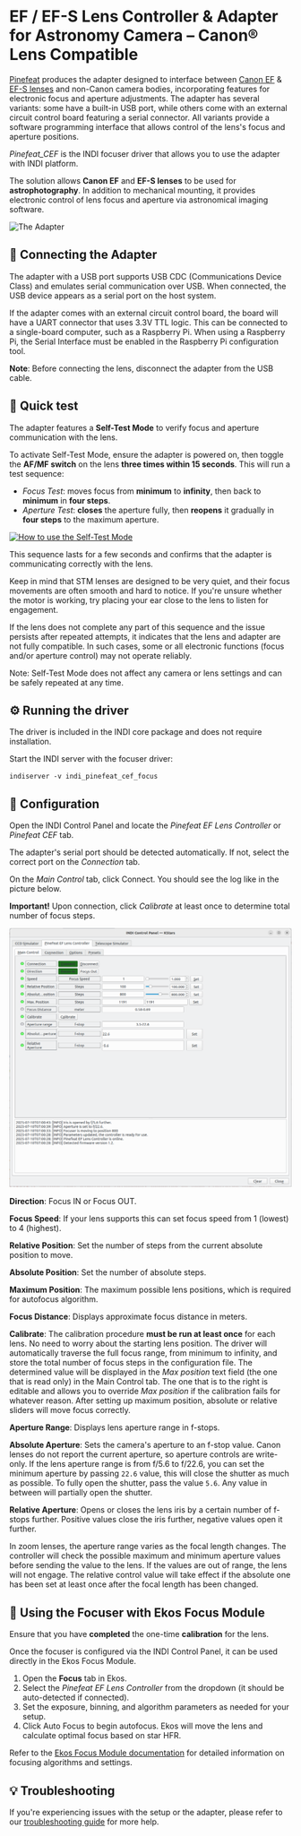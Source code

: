 # EF / EF-S Lens Controller & Adapter for Astronomy Camera – Canon® Lens Compatible

[Pinefeat](https://www.pinefeat.co.uk) produces the adapter designed to interface between [Canon EF](https://www.canon.co.uk/store/ef-lenses/) & [EF-S lenses](https://www.canon.co.uk/store/ef-s-lenses/) and non-Canon camera bodies, incorporating features for electronic focus and aperture adjustments. The adapter has several variants: some have a built-in USB port, while others come with an external circuit control board featuring a serial connector. All variants provide a software programming interface that allows control of the lens's focus and aperture positions.

_Pinefeat_CEF_ is the INDI focuser driver that allows you to use the adapter with INDI platform. 

The solution allows **Canon EF** and **EF-S lenses** to be used for **astrophotography**. In addition to mechanical mounting, it provides electronic control of lens focus and aperture via astronomical imaging software.

![The Adapter](https://docs.pinefeat.co.uk/cef135-product-image-M42-astro.jpg)

## 🔗 Connecting the Adapter

The adapter with a USB port supports USB CDC (Communications Device Class) and emulates serial communication over USB. When connected, the USB device appears as a serial port on the host system.

If the adapter comes with an external circuit control board, the board will have a UART connector that uses 3.3V TTL logic. This can be connected to a single-board computer, such as a Raspberry Pi. When using a Raspberry Pi, the Serial Interface must be enabled in the Raspberry Pi configuration tool.

**Note**: Before connecting the lens, disconnect the adapter from the USB cable.

## 🧪 Quick test

The adapter features a **Self-Test Mode** to verify focus and aperture communication with the lens.

To activate Self-Test Mode, ensure the adapter is powered on, then toggle the **AF/MF switch** on the lens **three times within 15 seconds**. This will run a test sequence:
- _Focus Test_: moves focus from **minimum** to **infinity**, then back to **minimum** in **four steps**.
- _Aperture Test_: **closes** the aperture fully, then **reopens** it gradually in **four steps** to the maximum aperture.

[![How to use the Self-Test Mode](https://docs.pinefeat.co.uk/cef-self-test-demo.jpg)](https://youtu.be/-aLFMjMSr5M)

This sequence lasts for a few seconds and confirms that the adapter is communicating correctly with the lens.

Keep in mind that STM lenses are designed to be very quiet, and their focus movements are often smooth and hard to notice. If you're unsure whether the motor is working, try placing your ear close to the lens to listen for engagement.

If the lens does not complete any part of this sequence and the issue persists after repeated attempts, it indicates that the lens and adapter are not fully compatible. In such cases, some or all electronic functions (focus and/or aperture control) may not operate reliably.

Note: Self-Test Mode does not affect any camera or lens settings and can be safely repeated at any time.

## ⚙️ Running the driver

The driver is included in the INDI core package and does not require installation.

Start the INDI server with the focuser driver:

```shell
indiserver -v indi_pinefeat_cef_focus
```

## 🔧 Configuration

Open the INDI Control Panel and locate the _Pinefeat EF Lens Controller_ or _Pinefeat CEF_ tab.

The adapter's serial port should be detected automatically. If not, select the correct port on the _Connection_ tab.

On the _Main Control_ tab, click Connect. You should see the log like in the picture below.

**Important!** Upon connection, click _Calibrate_ at least once to determine total number of focus steps.

![Main Control Tab](control-panel.png)

**Direction**: Focus IN or Focus OUT.

**Focus Speed**: If your lens supports this can set focus speed from 1 (lowest) to 4 (highest).

**Relative Position**: Set the number of steps from the current absolute position to move.

**Absolute Position**: Set the number of absolute steps.

**Maximum Position**: The maximum possible lens positions, which is required for autofocus algorithm.

**Focus Distance**: Displays approximate focus distance in meters.

**Calibrate**: The calibration procedure **must be run at least once** for each lens. No need to worry about the starting lens position. The driver will automatically traverse the full focus range, from minimum to infinity, and store the total number of focus steps in the configuration file. The determined value will be displayed in the _Max position_ text field (the one that is read only) in the Main Control tab. The one that is to the right is editable and allows you to override _Max position_ if the calibration fails for whatever reason. After setting up maximum position, absolute or relative sliders will move focus correctly.

**Aperture Range**: Displays lens aperture range in f-stops.

**Absolute Aperture**: Sets the camera's aperture to an f-stop value. Canon lenses do not report the current aperture, so aperture controls are write-only. If the lens aperture range is from f/5.6 to f/22.6, you can set the minimum aperture by passing `22.6` value, this will close the shutter as much as possible. To fully open the shutter, pass the value `5.6`. Any value in between will partially open the shutter.

**Relative Aperture**: Opens or closes the lens iris by a certain number of f-stops further. Positive values close the iris further, negative values open it further.

In zoom lenses, the aperture range varies as the focal length changes. The controller will check the possible maximum and minimum aperture values before sending the value to the lens. If the values are out of range, the lens will not engage. The relative control value will take effect if the absolute one has been set at least once after the focal length has been changed.

## 🔭 Using the Focuser with Ekos Focus Module

Ensure that you have **completed** the one-time **calibration** for the lens.

Once the focuser is configured via the INDI Control Panel, it can be used directly in the Ekos Focus Module.

1. Open the **Focus** tab in Ekos.
3. Select the _Pinefeat EF Lens Controller_ from the dropdown (it should be auto-detected if connected).
5. Set the exposure, binning, and algorithm parameters as needed for your setup.
7. Click Auto Focus to begin autofocus. Ekos will move the lens and calculate optimal focus based on star HFR.

Refer to the [Ekos Focus Module documentation](https://docs.kde.org/trunk5/en/kstars/kstars/ekos-focus.html) for detailed information on focusing algorithms and settings.

## 💡 Troubleshooting

If you're experiencing issues with the setup or the adapter, please refer to our [troubleshooting guide](troubleshooting.md) for more help.
